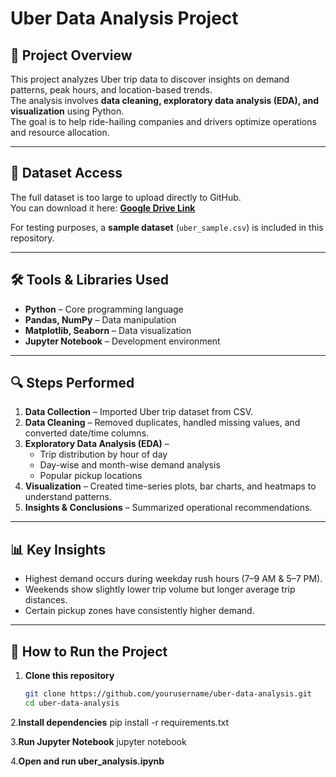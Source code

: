 # Uber Data Analysis Project

## 📌 Project Overview
This project analyzes Uber trip data to discover insights on demand patterns, peak hours, and location-based trends.  
The analysis involves **data cleaning, exploratory data analysis (EDA), and visualization** using Python.  
The goal is to help ride-hailing companies and drivers optimize operations and resource allocation.

---

## 📂 Dataset Access
The full dataset is too large to upload directly to GitHub.  
You can download it here: **[Google Drive Link](https://drive.google.com/file/d/1WLCtVtwlSJGuS1biWnw81-LB1cxX2Dbm/view?usp=drive_link)**  

For testing purposes, a **sample dataset** (`uber_sample.csv`) is included in this repository.

---

## 🛠 Tools & Libraries Used
- **Python** – Core programming language
- **Pandas, NumPy** – Data manipulation
- **Matplotlib, Seaborn** – Data visualization
- **Jupyter Notebook** – Development environment

---

## 🔍 Steps Performed
1. **Data Collection** – Imported Uber trip dataset from CSV.
2. **Data Cleaning** – Removed duplicates, handled missing values, and converted date/time columns.
3. **Exploratory Data Analysis (EDA)** –  
   - Trip distribution by hour of day  
   - Day-wise and month-wise demand analysis  
   - Popular pickup locations  
4. **Visualization** – Created time-series plots, bar charts, and heatmaps to understand patterns.
5. **Insights & Conclusions** – Summarized operational recommendations.

---

## 📊 Key Insights
- Highest demand occurs during weekday rush hours (7–9 AM & 5–7 PM).
- Weekends show slightly lower trip volume but longer average trip distances.
- Certain pickup zones have consistently higher demand.

---

## 🚀 How to Run the Project
1. **Clone this repository**  
   ```bash
   git clone https://github.com/yourusername/uber-data-analysis.git
   cd uber-data-analysis

2.**Install dependencies**
  pip install -r requirements.txt

3.**Run Jupyter Notebook**
  jupyter notebook

4.**Open and run uber_analysis.ipynb**

